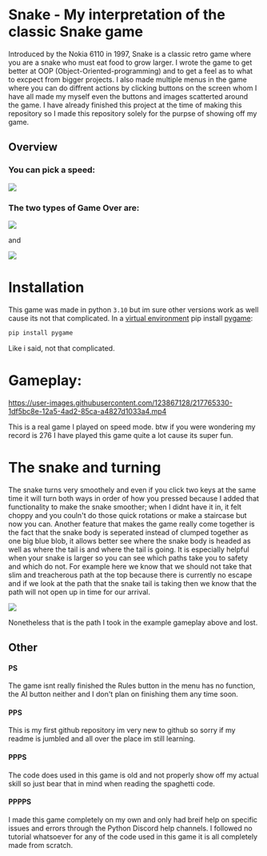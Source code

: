 # Snake - My interpretation of the classic Snake game 
Introduced by the Nokia 6110 in 1997, Snake is a classic retro game where you are a snake who must eat food to grow larger. I wrote the game to get better at OOP (Object-Oriented-programming) and to get a feel as to what to excpect from bigger projects. I also made multiple menus in the game where you can do diffrent actions by clicking buttons on the screen whom I have all made my myself even the buttons and images scatterted around the game. I have already finished this project at the time of making this repository so I made this repository solely for the purpse of showing off my game.

## Overview

### You can pick a speed: 
![](https://media.giphy.com/media/TZnc5GzsOotcJw3pik/giphy.gif)

### The two types of Game Over are: 
![](https://media.giphy.com/media/1OS6sC6roMBzoAXhDQ/giphy.gif) 

and 

![](https://media.giphy.com/media/fGlr3jYb6EpcQawd3M/giphy.gif)

# Installation
This game was made in python `3.10` but im sure other versions work as well cause its not that complicated. In a [virtual environment](https://github.com/pypa/virtualenv) pip install [pygame](https://github.com/pygame/):
```bash
pip install pygame
```
Like i said, not that complicated.
  
# Gameplay:


https://user-images.githubusercontent.com/123867128/217765330-1df5bc8e-12a5-4ad2-85ca-a4827d1033a4.mp4


This is a real game I played on speed mode. btw if you were wondering my record is 276 I have played this game quite a lot cause its super fun.

# The snake and turning
The snake turns very smoothely and even if you click two keys at the same time it will turn both ways in order of how you pressed because I added that functionality to make the snake smoother; when I didnt have it in, it felt choppy and you couln't do those quick rotations or make a staircase but now you can. Another feature that makes the game really come together is the fact that the snake body is seperated instead of clumped together as one big blue blob, it allows better see where the snake body is headed as well as where the tail is and where the tail is going. It is especially helpful when your snake is larger so you can see which paths take you to safety and which do not. For example here we know that we should not take that slim and treacherous path at the top because there is currently no escape and if we look at the path that the snake tail is taking then we know that the path will not open up in time for our arrival.

![](https://user-images.githubusercontent.com/123867128/217461218-aaa110a3-2762-4a78-a2ea-b2ee4825279f.png)

Nonetheless that is the path I took in the example gameplay above and lost.
## Other
#### PS
The game isnt really finished the Rules button in the menu has no function, the AI button neither and I don't plan on finishing them any time soon.

#### PPS 
This is my first github repository im very new to github so sorry if my readme is jumbled and all over the place im still learning.

#### PPPS
The code does used in this game is old and not properly show off my actual skill so just bear that in mind when reading the spaghetti code.

#### PPPPS
I made this game completely on my own and only had breif help on specific issues and errors through the Python Discord help channels. I followed no tutorial whatsoever for any of the code used in this game it is all completely made from scratch.
